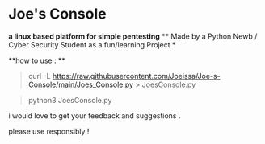 # Joe's Console
**a linux based platform for simple pentesting**
** Made by a Python Newb / Cyber Security Student as a fun/learning Project *

**how to use : **
>curl -L https://raw.githubusercontent.com/Joeissa/Joe-s-Console/main/Joes_Console.py > JoesConsole.py

> python3 JoesConsole.py

i would love to get your feedback and suggestions .

please use responsibly !
